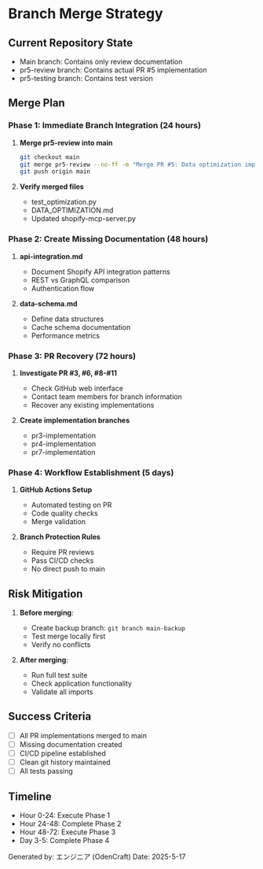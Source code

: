 # Branch Merge Strategy

## Current Repository State
- Main branch: Contains only review documentation
- pr5-review branch: Contains actual PR #5 implementation
- pr5-testing branch: Contains test version

## Merge Plan

### Phase 1: Immediate Branch Integration (24 hours)

1. **Merge pr5-review into main**
   ```bash
   git checkout main
   git merge pr5-review --no-ff -m "Merge PR #5: Data optimization implementation"
   git push origin main
   ```

2. **Verify merged files**
   - test_optimization.py
   - DATA_OPTIMIZATION.md
   - Updated shopify-mcp-server.py

### Phase 2: Create Missing Documentation (48 hours)

1. **api-integration.md**
   - Document Shopify API integration patterns
   - REST vs GraphQL comparison
   - Authentication flow

2. **data-schema.md**
   - Define data structures
   - Cache schema documentation
   - Performance metrics

### Phase 3: PR Recovery (72 hours)

1. **Investigate PR #3, #6, #8-#11**
   - Check GitHub web interface
   - Contact team members for branch information
   - Recover any existing implementations

2. **Create implementation branches**
   - pr3-implementation
   - pr4-implementation
   - pr7-implementation

### Phase 4: Workflow Establishment (5 days)

1. **GitHub Actions Setup**
   - Automated testing on PR
   - Code quality checks
   - Merge validation

2. **Branch Protection Rules**
   - Require PR reviews
   - Pass CI/CD checks
   - No direct push to main

## Risk Mitigation

1. **Before merging**:
   - Create backup branch: `git branch main-backup`
   - Test merge locally first
   - Verify no conflicts

2. **After merging**:
   - Run full test suite
   - Check application functionality
   - Validate all imports

## Success Criteria

- [ ] All PR implementations merged to main
- [ ] Missing documentation created
- [ ] CI/CD pipeline established
- [ ] Clean git history maintained
- [ ] All tests passing

## Timeline

- Hour 0-24: Execute Phase 1
- Hour 24-48: Complete Phase 2
- Hour 48-72: Execute Phase 3
- Day 3-5: Complete Phase 4

Generated by: エンジニア (OdenCraft)
Date: 2025-5-17